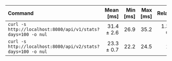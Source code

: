 | Command | Mean [ms] | Min [ms] | Max [ms] | Relative |
|:---|---:|---:|---:|---:|
| `curl -s http://localhost:8080/api/v1/stats?days=100 -o nul` | 31.4 ± 2.6 | 26.9 | 35.2 | 1.35 ± 0.12 |
| `curl -s http://localhost:8080/api/v2/stats?days=100 -o nul` | 23.3 ± 0.7 | 22.2 | 24.5 | 1.00 |
